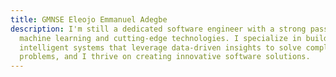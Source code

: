 ```yaml
---
title: GMNSE Eleojo Emmanuel Adegbe
description: I'm still a dedicated software engineer with a strong passion for
  machine learning and cutting-edge technologies. I specialize in building
  intelligent systems that leverage data-driven insights to solve complex
  problems, and I thrive on creating innovative software solutions.
---
```

